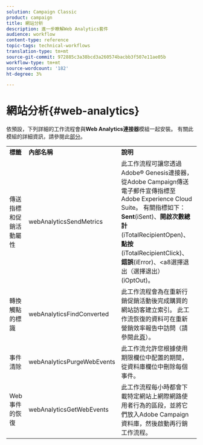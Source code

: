 ```yaml
---
solution: Campaign Classic
product: campaign
title: 網站分析
description: 進一步瞭解Web Analytics套件
audience: workflow
content-type: reference
topic-tags: technical-workflows
translation-type: tm+mt
source-git-commit: 972885c3a38bcd3a260574bacbb3f507e11ae05b
workflow-type: tm+mt
source-wordcount: '182'
ht-degree: 3%

---
```



# 網站分析{#web-analytics}

依預設，下列詳細的工作流程會與&#x200B;**Web Analytics連接器**&#x200B;模組一起安裝。 有關此模組的詳細資訊，請參閱此[部分](../../platform/using/adobe-analytics-data-connector.md)。

<table> 
 <tbody> 
  <tr> 
   <td> <strong>標籤</strong><br /> </td> 
   <td> <strong>內部名稱</strong><br /> </td> 
   <td> <strong>說明</strong><br /> </td> 
  </tr> 
  <tr> 
   <td> <span class="uicontrol">傳送指標和促銷活動屬性</span> <br /> </td> 
   <td> <span class="uicontrol">webAnalyticsSendMetrics</span> <br /> </td> 
   <td> 此工作流程可讓您透過Adobe® Genesis連接器，從Adobe Campaign傳送電子郵件宣傳指標至Adobe Experience Cloud Suite。 有關指標如下：<strong>Sent</strong>(iSent)、<strong>開啟次數總計</strong>(iTotalRecipientOpen)、<strong>點按</strong>(iTotalRecipientClick)、<strong>錯誤</strong>(iError)、&lt;a8選擇退出</strong>（選擇退出）(iOptOut)。<br /><strong> </strong></td> 
  </tr> 
  <tr> 
   <td> <span class="uicontrol">轉換觸點的標識</span> <br /> </td> 
   <td> <span class="uicontrol">webAnalyticsFindConverted</span> <br /> </td> 
   <td> 此工作流程會為在重新行銷促銷活動後完成購買的網站訪客建立索引。 此工作流恢復的資料可在<span class="uicontrol">重新營銷效率報告</span>中訪問（請參閱此<a href="../../platform/using/adobe-analytics-data-connector.md#creating-a-re-marketing-campaign">頁</a>）。<br /> </td> 
  </tr> 
  <tr> 
   <td> <span class="uicontrol">事件清除</span> <br /> </td> 
   <td> <span class="uicontrol">webAnalyticsPurgeWebEvents</span> <br /> </td> 
   <td> 此工作流允許您根據<span class="uicontrol">使用期限</span>欄位中配置的期間，從資料庫欄位中刪除每個事件。<br /> </td> 
  </tr> 
  <tr> 
   <td> <span class="uicontrol">Web事件的恢復</span> <br /> </td> 
   <td> <span class="uicontrol">webAnalyticsGetWebEvents</span> <br /> </td> 
   <td> 此工作流程每小時都會下載特定網站上網際網路使用者行為的區段，並將它們放入Adobe Campaign資料庫，然後啟動再行銷工作流程。<br /> </td> 
  </tr> 
 </tbody> 
</table>

